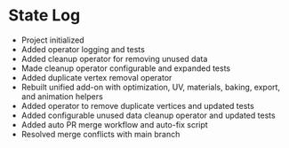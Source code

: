 # State Log

- Project initialized
- Added operator logging and tests
- Added cleanup operator for removing unused data
- Made cleanup operator configurable and expanded tests
- Added duplicate vertex removal operator
- Rebuilt unified add-on with optimization, UV, materials, baking, export, and animation helpers
- Added operator to remove duplicate vertices and updated tests
- Added configurable unused data cleanup operator and updated tests
- Added auto PR merge workflow and auto-fix script
- Resolved merge conflicts with main branch
